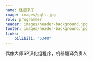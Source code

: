 ```yaml
---
name: 怪起来了
image: images/gqll.jpg
role: programmer
header: images/header-background.jpg
footer: images/header-background.jpg
links:
    bilibili: "5340"
---
```


偶像大师SP汉化组程序，机器翻译负责人